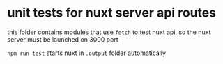 # unit tests for nuxt server api routes

this folder contains modules that use `fetch` to test nuxt api, so the nuxt
server must be launched on 3000 port

`npm run test` starts nuxt in `.output` folder automatically
